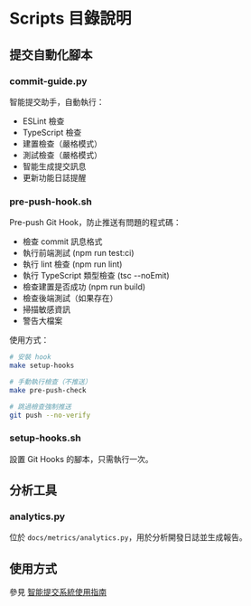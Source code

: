 # Scripts 目錄說明

## 提交自動化腳本

### commit-guide.py
智能提交助手，自動執行：
- ESLint 檢查
- TypeScript 檢查
- 建置檢查（嚴格模式）
- 測試檢查（嚴格模式）
- 智能生成提交訊息
- 更新功能日誌提醒

### pre-push-hook.sh
Pre-push Git Hook，防止推送有問題的程式碼：
- 檢查 commit 訊息格式
- 執行前端測試 (npm run test:ci)
- 執行 lint 檢查 (npm run lint)
- 執行 TypeScript 類型檢查 (tsc --noEmit)
- 檢查建置是否成功 (npm run build)
- 檢查後端測試（如果存在）
- 掃描敏感資訊
- 警告大檔案

使用方式：
```bash
# 安裝 hook
make setup-hooks

# 手動執行檢查（不推送）
make pre-push-check

# 跳過檢查強制推送
git push --no-verify
```

### setup-hooks.sh
設置 Git Hooks 的腳本，只需執行一次。

## 分析工具

### analytics.py
位於 `docs/metrics/analytics.py`，用於分析開發日誌並生成報告。

## 使用方式

參見 [智能提交系統使用指南](../docs/tutorials/smart-commit-guide.md)